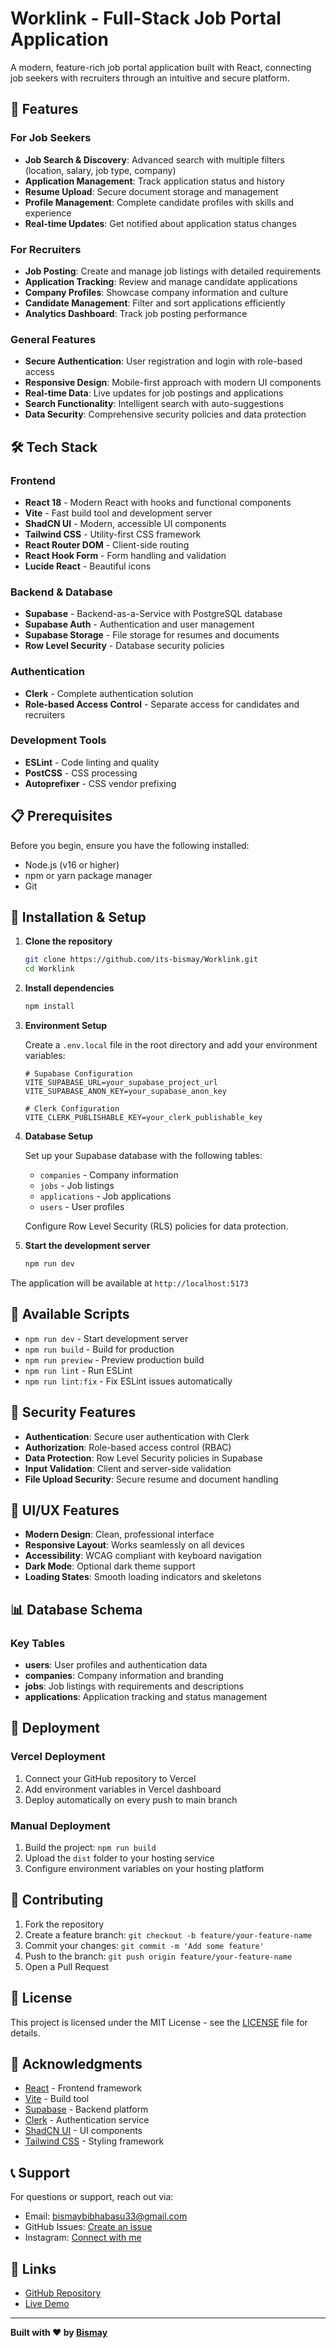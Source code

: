 # Worklink - Full-Stack Job Portal Application

A modern, feature-rich job portal application built with React, connecting job seekers with recruiters through an intuitive and secure platform.

## 🚀 Features

### For Job Seekers
- **Job Search & Discovery**: Advanced search with multiple filters (location, salary, job type, company)
- **Application Management**: Track application status and history
- **Resume Upload**: Secure document storage and management
- **Profile Management**: Complete candidate profiles with skills and experience
- **Real-time Updates**: Get notified about application status changes

### For Recruiters
- **Job Posting**: Create and manage job listings with detailed requirements
- **Application Tracking**: Review and manage candidate applications
- **Company Profiles**: Showcase company information and culture
- **Candidate Management**: Filter and sort applications efficiently
- **Analytics Dashboard**: Track job posting performance

### General Features
- **Secure Authentication**: User registration and login with role-based access
- **Responsive Design**: Mobile-first approach with modern UI components
- **Real-time Data**: Live updates for job postings and applications
- **Search Functionality**: Intelligent search with auto-suggestions
- **Data Security**: Comprehensive security policies and data protection

## 🛠️ Tech Stack

### Frontend
- **React 18** - Modern React with hooks and functional components
- **Vite** - Fast build tool and development server
- **ShadCN UI** - Modern, accessible UI components
- **Tailwind CSS** - Utility-first CSS framework
- **React Router DOM** - Client-side routing
- **React Hook Form** - Form handling and validation
- **Lucide React** - Beautiful icons

### Backend & Database
- **Supabase** - Backend-as-a-Service with PostgreSQL database
- **Supabase Auth** - Authentication and user management
- **Supabase Storage** - File storage for resumes and documents
- **Row Level Security** - Database security policies

### Authentication
- **Clerk** - Complete authentication solution
- **Role-based Access Control** - Separate access for candidates and recruiters

### Development Tools
- **ESLint** - Code linting and quality
- **PostCSS** - CSS processing
- **Autoprefixer** - CSS vendor prefixing

## 📋 Prerequisites

Before you begin, ensure you have the following installed:
- Node.js (v16 or higher)
- npm or yarn package manager
- Git

## 🚀 Installation & Setup

1. **Clone the repository**
   ```bash
   git clone https://github.com/its-bismay/Worklink.git
   cd Worklink
   ```

2. **Install dependencies**
   ```bash
   npm install
   ```

3. **Environment Setup**
   
   Create a `.env.local` file in the root directory and add your environment variables:
   ```env
   # Supabase Configuration
   VITE_SUPABASE_URL=your_supabase_project_url
   VITE_SUPABASE_ANON_KEY=your_supabase_anon_key
   
   # Clerk Configuration
   VITE_CLERK_PUBLISHABLE_KEY=your_clerk_publishable_key
   ```

4. **Database Setup**
   
   Set up your Supabase database with the following tables:
   - `companies` - Company information
   - `jobs` - Job listings
   - `applications` - Job applications
   - `users` - User profiles
   
   Configure Row Level Security (RLS) policies for data protection.

5. **Start the development server**
   ```bash
   npm run dev
   ```

The application will be available at `http://localhost:5173`

## 🔧 Available Scripts

- `npm run dev` - Start development server
- `npm run build` - Build for production
- `npm run preview` - Preview production build
- `npm run lint` - Run ESLint
- `npm run lint:fix` - Fix ESLint issues automatically

## 🔐 Security Features

- **Authentication**: Secure user authentication with Clerk
- **Authorization**: Role-based access control (RBAC)
- **Data Protection**: Row Level Security policies in Supabase
- **Input Validation**: Client and server-side validation
- **File Upload Security**: Secure resume and document handling

## 🎨 UI/UX Features

- **Modern Design**: Clean, professional interface
- **Responsive Layout**: Works seamlessly on all devices
- **Accessibility**: WCAG compliant with keyboard navigation
- **Dark Mode**: Optional dark theme support
- **Loading States**: Smooth loading indicators and skeletons

## 📊 Database Schema

### Key Tables
- **users**: User profiles and authentication data
- **companies**: Company information and branding
- **jobs**: Job listings with requirements and descriptions
- **applications**: Application tracking and status management

## 🚀 Deployment

### Vercel Deployment
1. Connect your GitHub repository to Vercel
2. Add environment variables in Vercel dashboard
3. Deploy automatically on every push to main branch

### Manual Deployment
1. Build the project: `npm run build`
2. Upload the `dist` folder to your hosting service
3. Configure environment variables on your hosting platform

## 🤝 Contributing

1. Fork the repository
2. Create a feature branch: `git checkout -b feature/your-feature-name`
3. Commit your changes: `git commit -m 'Add some feature'`
4. Push to the branch: `git push origin feature/your-feature-name`
5. Open a Pull Request

## 📝 License

This project is licensed under the MIT License - see the [LICENSE](LICENSE) file for details.

## 🙏 Acknowledgments

- [React](https://reactjs.org/) - Frontend framework
- [Vite](https://vitejs.dev/) - Build tool
- [Supabase](https://supabase.com/) - Backend platform
- [Clerk](https://clerk.com/) - Authentication service
- [ShadCN UI](https://ui.shadcn.com/) - UI components
- [Tailwind CSS](https://tailwindcss.com/) - Styling framework

## 📞 Support

For questions or support, reach out via:
- Email: bismaybibhabasu33@gmail.com
- GitHub Issues: [Create an issue](https://github.com/its-bismay/Worklink/issues)
- Instagram: [Connect with me](https://www.instagram.com/bismay_11)

## 🔗 Links

- [GitHub Repository](https://github.com/its-bismay/Worklink)
- [Live Demo](https://worklink-ten.vercel.app/)

---

**Built with ❤️ by [Bismay](https://github.com/its-bismay)**

